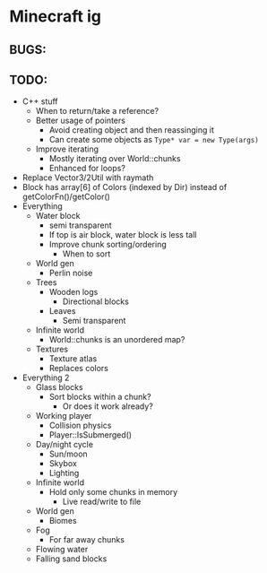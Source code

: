 # Minecraft ig

## BUGS:

## TODO:

- C++ stuff
	- When to return/take a reference?
	- Better usage of pointers
		- Avoid creating object and then reassinging it
		- Can create some objects as `Type* var = new Type(args)`
	- Improve iterating
		- Mostly iterating over World::chunks
		- Enhanced for loops?
- Replace Vector3/2Util with raymath
- Block has array[6] of Colors (indexed by Dir) instead of getColorFn()/getColor()
- Everything
	- Water block
		- semi transparent
		- If top is air block, water block is less tall
		- Improve chunk sorting/ordering
			- When to sort
	- World gen
		- Perlin noise
	- Trees
		- Wooden logs
			- Directional blocks
		- Leaves
			- Semi transparent
	- Infinite world
		- World::chunks is an unordered map?
	- Textures
		- Texture atlas
		- Replaces colors
- Everything 2
	- Glass blocks
		- Sort blocks within a chunk?
			- Or does it work already?
	- Working player
		- Collision physics
		- Player::IsSubmerged()
	- Day/night cycle
		- Sun/moon
		- Skybox
		- Lighting
	- Infinite world
		- Hold only some chunks in memory
			- Live read/write to file
	- World gen
		- Biomes
	- Fog
		- For far away chunks
	- Flowing water
	- Falling sand blocks